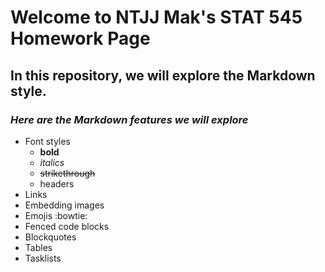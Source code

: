 # Welcome to NTJJ Mak's STAT 545 Homework Page

## **In this repository, we will explore the Markdown style.**

### *Here are the Markdown features we will explore*
* Font styles
  * **bold**
  * *italics*
  * ~~strikethrough~~
  * headers
* Links
* Embedding images
* Emojis :bowtie:
* Fenced code blocks
* Blockquotes
* Tables
* Tasklists

